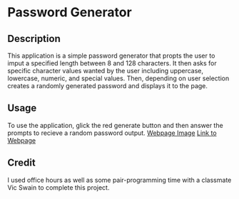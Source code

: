 # Password Generator

## Description
This application is a simple password generator that propts the user to imput a specified length between 8 and 128 characters. It then asks for specific character values wanted by the user including uppercase, lowercase, numeric, and special values. Then, depending on user selection creates a randomly generated password and displays it to the page.

## Usage
To use the application, glick the red generate button and then answer the prompts to recieve a random password output.
[Webpage Image](assets/Images/Screenshot%202024-01-17%20at%2010.08.43 PM.png)
[Link to Webpage](https://noah-boat13.github.io/module_3_challenge-password_generator/)
## Credit
I used office hours as well as some pair-programming time with a classmate Vic Swain to complete this project.

